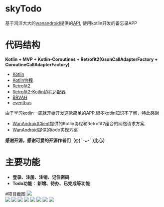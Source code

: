 # skyTodo
基于鸿洋大大的[wanandroid](http://wanandroid.com/)提供的[API](http://www.wanandroid.com/blog/show/2#30), 使用kotlin开发的备忘录APP

# 代码结构

**Kotlin + MVP + Kotlin-Coroutines + Retrofit2(GsonCallAdapterFactory + CoroutineCallAdapterFactory)**

* [Kotlin](https://github.com/JetBrains/kotlin)
* [Kotlin协程](https://github.com/Kotlin/kotlinx.coroutines)
* [Retrofit2](https://github.com/square/retrofit)
* [Retrofit2-Kotlin协程适配器](https://github.com/JakeWharton/retrofit2-kotlin-coroutines-adapter)
* [BRVAH](https://github.com/CymChad/BaseRecyclerViewAdapterHelper)
* [eventbus](https://github.com/greenrobot/EventBus)

由于学习kotlin一周就开始开发这款简单的APP,很多kotlin知识不了解，特此感谢
* [WanAndroidClient](https://github.com/wangzailfm/WanAndroidClient)提供的Kotlin协程和Retrofit2组合的网络请求方案
* [WanAndroid](https://github.com/iceCola7/WanAndroid)提供的todo实现方案

**感谢开源，感谢可爱的开源作者们（ღ( ´･ᴗ･` )比心）**

# 主要功能
* **登录、注册、注销、记住密码**
* **Todo功能： 新增、待办、已完成等功能**

#项目截图
![](https://github.com/skyCracks/skyTodo/raw/master/screenshots/Screenshots_01.png)  
![](https://github.com/skyCracks/skyTodo/raw/master/screenshots/Screenshots_02.png)
![](https://github.com/skyCracks/skyTodo/raw/master/screenshots/Screenshots_03.png)
![](https://github.com/skyCracks/skyTodo/raw/master/screenshots/Screenshots_04.png)
![](https://github.com/skyCracks/skyTodo/raw/master/screenshots/Screenshots_05.png)
![](https://github.com/skyCracks/skyTodo/raw/master/screenshots/Screenshots_06.png)
![](https://github.com/skyCracks/skyTodo/raw/master/screenshots/Screenshots_07.png)
![](https://github.com/skyCracks/skyTodo/raw/master/screenshots/Screenshots_08.png)
![](https://github.com/skyCracks/skyTodo/raw/master/screenshots/Screenshots_09.png)
